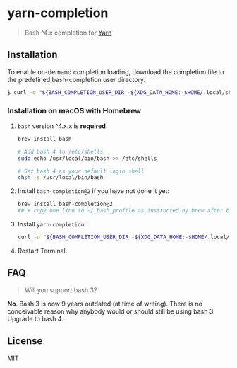 # yarn-completion

> Bash ^4.x completion for [Yarn](https://github.com/yarnpkg/yarn)

## Installation

To enable on-demand completion loading, download the completion file to the predefined bash-completion user directory.

```sh
$ curl -o "${BASH_COMPLETION_USER_DIR:-${XDG_DATA_HOME:-$HOME/.local/share/bash-completion}}/completions/yarn" https://raw.githubusercontent.com/dsifford/yarn-completion/master/yarn-completion.bash
```

### Installation on macOS with Homebrew

1.  `bash` version ^4.x.x is **required**.

    ```bash
    brew install bash

    # Add bash 4 to /etc/shells
    sudo echo /usr/local/bin/bash >> /etc/shells

    # Set bash 4 as your default login shell
    chsh -s /usr/local/bin/bash
    ```

2.  Install `bash-completion@2` if you have not done it yet:

    ```bash
    brew install bash-completion@2
    ## + copy one line to ~/.bash_profile as instructed by brew after bash-completion setup
    ```

3.  Install `yarn-completion`:

    ```sh
    curl -o "${BASH_COMPLETION_USER_DIR:-${XDG_DATA_HOME:-$HOME/.local/share/bash-completion}}/completions/yarn" https://raw.githubusercontent.com/dsifford/yarn-completion/master/yarn-completion.bash
    ```

4.  Restart Terminal.

## FAQ

> Will you support bash 3?

**No**. Bash 3 is now 9 years outdated (at time of writing). There is no conceivable reason why anybody would or should still be using bash 3. Upgrade to bash 4.

## License

MIT
